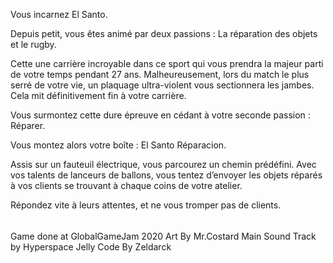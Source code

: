 Vous incarnez El Santo.

Depuis petit, vous êtes animé par deux passions :
La réparation des objets et le rugby.

Cette une carrière incroyable dans ce sport qui vous prendra la majeur parti de votre temps pendant 27 ans.
Malheureusement, lors du match le plus serré de votre vie, un plaquage ultra-violent vous sectionnera les jambes. Cela mit définitivement fin à votre carrière.

Vous surmontez cette dure épreuve en cédant à votre seconde passion : Réparer.

Vous montez alors votre boîte : El Santo Réparacion. 

Assis sur un fauteuil électrique, vous parcourez un chemin prédéfini.
Avec vos talents de lanceurs de ballons, vous tentez d’envoyer les objets réparés à vos clients se trouvant à chaque coins de votre atelier.

Répondez vite à leurs attentes, et ne vous tromper pas de clients.


######
Game done at GlobalGameJam 2020
Art By Mr.Costard
Main Sound Track by Hyperspace Jelly
Code By Zeldarck